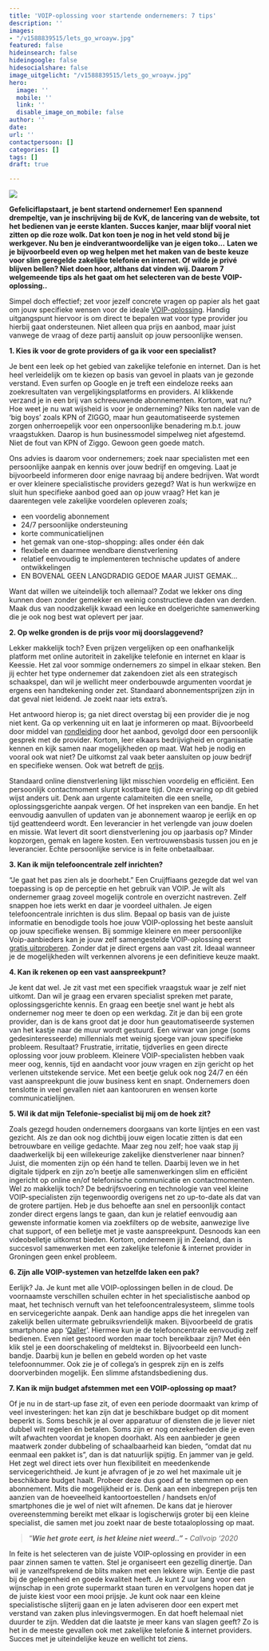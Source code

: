 ```yaml
---
title: 'VOIP-oplossing voor startende ondernemers: 7 tips'
description: ''
images:
- "/v1588839515/lets_go_wroayw.jpg"
featured: false
hideinsearch: false
hideingoogle: false
hidesocialshare: false
image_uitgelicht: "/v1588839515/lets_go_wroayw.jpg"
hero:
  image: ''
  mobile: ''
  link: ''
  disable_image_on_mobile: false
author: ''
date: 
url: ''
contactpersoon: []
categories: []
tags: []
draft: true

---
```

![](https://res.cloudinary.com/callvoip/image/upload/v1588839515/lets_go_wroayw.jpg)

**Gefeliciflapstaart, je bent startend ondernemer! Een spannend drempeltje, van je inschrijving bij de KvK, de lancering van de website, tot het bedienen van je eerste klanten. Succes kanjer, maar blijf vooral niet zitten op die roze wolk. Dat kon toen je nog in het veld stond bij je werkgever. Nu ben je eindverantwoordelijke van je eigen toko...** **Laten we je bijvoorbeeld even op weg helpen met het maken van de beste keuze voor slim geregelde zakelijke telefonie en internet. Of wilde je privé blijven bellen? Niet doen hoor, althans dat vinden wij. Daarom 7 welgemeende tips als het gaat om het selecteren van de beste VOIP-oplossing..**

Simpel doch effectief; zet voor jezelf concrete vragen op papier als het gaat om jouw specifieke wensen voor de ideale [VOIP-oplossing](https://www.callvoip.nl/telefonie/hostedvoip/). Handig uitgangspunt hiervoor is om direct te bepalen wat voor type provider jou hierbij gaat ondersteunen. Niet alleen qua prijs en aanbod, maar juist vanwege de vraag of deze partij aansluit op jouw persoonlijke wensen.

**1. Kies ik voor de grote providers of ga ik voor een specialist?**

Je bent een leek op het gebied van zakelijke telefonie en internet. Dan is het heel verleidelijk om te kiezen op basis van gevoel in plaats van je gezonde verstand. Even surfen op Google en je treft een eindeloze reeks aan zoekresultaten van vergelijkingsplatforms en providers. Al klikkende verzand je in een brij van schreeuwende abonnementen. Kortom, wat nu? Hoe weet je nu wat wijsheid is voor je onderneming? Niks ten nadele van de ‘big boys’ zoals KPN of ZIGGO, maar hun geautomatiseerde systemen zorgen onherroepelijk voor een onpersoonlijke benadering m.b.t. jouw vraagstukken. Daarop is hun businessmodel simpelweg niet afgestemd. Niet de fout van KPN of Ziggo. Gewoon geen goede match.

Ons advies is daarom voor ondernemers; zoek naar specialisten met een persoonlijke aanpak en kennis over jouw bedrijf en omgeving. Laat je bijvoorbeeld informeren door enige navraag bij andere bedrijven. Wat wordt er over kleinere specialistische providers gezegd? Wat is hun werkwijze en sluit hun specifieke aanbod goed aan op jouw vraag? Het kan je daarentegen vele zakelijke voordelen opleveren zoals;

* een voordelig abonnement
* 24/7 persoonlijke ondersteuning
* korte communicatielijnen
* het gemak van one-stop-shopping: alles onder één dak
* flexibele en daarmee wendbare dienstverlening
* relatief eenvoudig te implementeren technische updates of andere ontwikkelingen
* EN BOVENAL GEEN LANGDRADIG GEDOE MAAR JUIST GEMAK…

Want dat willen we uiteindelijk toch allemaal? Zodat we lekker ons ding kunnen doen zonder gemekker en weinig constructieve daden van derden. Maak dus van noodzakelijk kwaad een leuke en doelgerichte samenwerking die je ook nog best wat oplevert per jaar.

**2. Op welke gronden is de prijs voor mij doorslaggevend?**

Lekker makkelijk toch? Even prijzen vergelijken op een onafhankelijk platform met online autoriteit in zakelijke telefonie en internet en klaar is Keessie. Het zal voor sommige ondernemers zo simpel in elkaar steken. Ben jij echter het type ondernemer dat zakendoen ziet als een strategisch schaakspel, dan wil je wellicht meer onderbouwde argumenten voordat je ergens een handtekening onder zet. Standaard abonnementsprijzen zijn in dat geval niet leidend. Je zoekt naar iets extra’s.

Het antwoord hierop is; ga niet direct overstag bij een provider die je nog niet kent. Ga op verkenning uit en laat je informeren op maat. Bijvoorbeeld door middel van [rondleiding](https://www.callvoip.nl/tour/) door het aanbod, gevolgd door een persoonlijk gesprek met de provider. Kortom, leer elkaars bedrijvigheid en organisatie kennen en kijk samen naar mogelijkheden op maat. Wat heb je nodig en vooral ook wat niet? De uitkomst zal vaak beter aansluiten op jouw bedrijf en specifieke wensen. Ook wat betreft de [prijs](https://www.callvoip.nl/calculator/).

Standaard online dienstverlening lijkt misschien voordelig en efficiënt. Een persoonlijk contactmoment slurpt kostbare tijd. Onze ervaring op dit gebied wijst anders uit. Denk aan urgente calamiteiten die een snelle, oplossingsgerichte aanpak vergen. Of het inspreken van een bandje. En het eenvoudig aanvullen of updaten van je abonnement waarop je eerlijk en op tijd geattendeerd wordt. Een leverancier in het verlengde van jouw doelen en missie. Wat levert dit soort dienstverlening jou op jaarbasis op? Minder kopzorgen, gemak en lagere kosten. Een vertrouwensbasis tussen jou en je leverancier. Echte persoonlijke service is in feite onbetaalbaar.

**3. Kan ik mijn telefooncentrale zelf inrichten?**

“Je gaat het pas zien als je doorhebt.” Een Cruijffiaans gezegde dat wel van toepassing is op de perceptie en het gebruik van VOIP. Je wilt als ondernemer graag zoveel mogelijk controle en overzicht nastreven. Zelf snappen hoe iets werkt en daar je voordeel uithalen. Je eigen telefooncentrale inrichten is dus slim. Bepaal op basis van de juiste informatie en benodigde tools hoe jouw VOIP-oplossing het beste aansluit op jouw specifieke wensen. Bij sommige kleinere en meer persoonlijke Voip-aanbieders kan je jouw zelf samengestelde VOIP-oplossing eerst [gratis uitproberen](https://www.callvoip.nl/gratisuitproberen/). Zonder dat je direct ergens aan vast zit. Ideaal wanneer je de mogelijkheden wilt verkennen alvorens je een definitieve keuze maakt.

**4. Kan ik rekenen op een vast aanspreekpunt?**

Je kent dat wel. Je zit vast met een specifiek vraagstuk waar je zelf niet uitkomt. Dan wil je graag een ervaren specialist spreken met parate, oplossingsgerichte kennis. En graag een beetje snel want je hebt als ondernemer nog meer te doen op een werkdag. Zit je dan bij een grote provider, dan is de kans groot dat je door hun geautomatiseerde systemen van het kastje naar de muur wordt gestuurd. Een wirwar van jonge (soms gedesinteresseerde) millennials met weinig sjoege van jouw specifieke probleem. Resultaat? Frustratie, irritatie, tijdverlies en geen directe oplossing voor jouw probleem. Kleinere VOIP-specialisten hebben vaak meer oog, kennis, tijd en aandacht voor jouw vragen en zijn gericht op het verlenen uitstekende service. Met een beetje geluk ook nog 24/7 en één vast aanspreekpunt die jouw business kent en snapt. Ondernemers doen tenslotte in veel gevallen niet aan kantooruren en wensen korte communicatielijnen.

**5. Wil ik dat mijn Telefonie-specialist bij mij om de hoek zit?**

Zoals gezegd houden ondernemers doorgaans van korte lijntjes en een vast gezicht. Als ze dan ook nog dichtbij jouw eigen locatie zitten is dat een betrouwbare en veilige gedachte. Maar zeg nou zelf; hoe vaak stap jij daadwerkelijk bij een willekeurige zakelijke dienstverlener naar binnen? Juist, die momenten zijn op één hand te tellen. Daarbij leven we in het digitale tijdperk en zijn zo’n beetje alle samenwerkingen slim en efficiënt ingericht op online en/of telefonische communicatie en contactmomenten. Wel zo makkelijk toch? De bedrijfsvoering en technologie van veel kleine VOIP-specialisten zijn tegenwoordig overigens net zo up-to-date als dat van de grotere partijen. Heb je dus behoefte aan snel en persoonlijk contact zonder direct ergens langs te gaan, dan kun je relatief eenvoudig aan gewenste informatie komen via zoekfilters op de website, aanwezige live chat support, of een belletje met je vaste aanspreekpunt. Desnoods kan een videobelletje uitkomst bieden. Kortom, onderneem jij in Zeeland, dan is succesvol samenwerken met een zakelijke telefonie & internet provider in Groningen geen enkel probleem.

**6. Zijn alle VOIP-systemen van hetzelfde laken een pak?**

Eerlijk? Ja. Je kunt met alle VOIP-oplossingen bellen in de cloud. De voornaamste verschillen schuilen echter in het specialistische aanbod op maat, het technisch vernuft van het telefooncentralesysteem, slimme tools en servicegerichte aanpak. Denk aan handige apps die het inregelen van zakelijk bellen uitermate gebruiksvriendelijk maken. Bijvoorbeeld de gratis smartphone app ‘[Qaller](https://www.callvoip.nl/telefonie/qaller/)’. Hiermee kun je de telefooncentrale eenvoudig zelf bedienen. Even niet gestoord worden maar toch bereikbaar zijn? Met één klik stel je een doorschakeling of meldtekst in. Bijvoorbeeld een lunch-bandje. Daarbij kun je bellen en gebeld worden op het vaste telefoonnummer. Ook zie je of collega’s in gesprek zijn en is zelfs doorverbinden mogelijk. Een slimme afstandsbediening dus.

**7. Kan ik mijn budget afstemmen met een VOIP-oplossing op maat?**

Of je nu in de start-up fase zit, of even een periode doormaakt van krimp of veel investeringen: het kan zijn dat je beschikbare budget op dit moment beperkt is. Soms beschik je al over apparatuur of diensten die je liever niet dubbel wilt regelen én betalen. Soms zijn er nog onzekerheden die je even wilt afwachten voordat je knopen doorhakt. Als een aanbieder je geen maatwerk zonder dubbeling of schaalbaarheid kan bieden, “omdat dat nu eenmaal een pakket is”, dan is dat natuurlijk spijtig. En jammer van je geld. Het zegt wel direct iets over hun flexibiliteit en meedenkende servicegerichtheid. Je kunt je afvragen of je zo wel het maximale uit je beschikbare budget haalt. Probeer deze dus goed af te stemmen op een abonnement. Mits die mogelijkheid er is. Denk aan een inbegrepen prijs ten aanzien van de hoeveelheid kantoortoestellen / handsets en/of smartphones die je wel of niet wilt afnemen. De kans dat je hierover overeenstemming bereikt met elkaar is logischerwijs groter bij een kleine specialist, die samen met jou zoekt naar de beste totaaloplossing op maat.

> “**_Wie het grote eert, is het kleine niet weerd..” -_** _Callvoip ‘2020_

In feite is het selecteren van de juiste VOIP-oplossing en provider in een paar zinnen samen te vatten. Stel je organiseert een gezellig dinertje. Dan wil je vanzelfsprekend de blits maken met een lekkere wijn. Eentje die past bij de gelegenheid en goede kwaliteit heeft. Je kunt 2 uur lang voor een wijnschap in een grote supermarkt staan turen en vervolgens hopen dat je de juiste kiest voor een mooi prijsje. Je kunt ook naar een kleine specialistische slijterij gaan en je laten adviseren door een expert met verstand van zaken plus inlevingsvermogen. En dat hoeft helemaal niet duurder te zijn. Wedden dat die laatste je meer kans van slagen geeft? Zo is het in de meeste gevallen ook met zakelijke telefonie & internet providers. Succes met je uiteindelijke keuze en wellicht tot ziens.